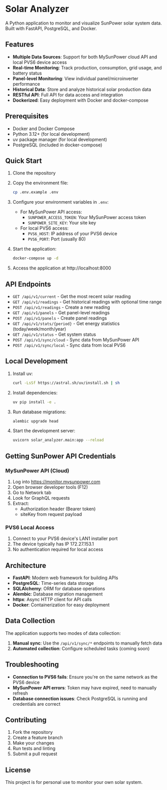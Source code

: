 # Solar Analyzer

A Python application to monitor and visualize SunPower solar system data. Built with FastAPI, PostgreSQL, and Docker.

## Features

- **Multiple Data Sources**: Support for both MySunPower cloud API and local PVS6 device access
- **Real-time Monitoring**: Track production, consumption, grid usage, and battery status
- **Panel-level Monitoring**: View individual panel/microinverter performance
- **Historical Data**: Store and analyze historical solar production data
- **RESTful API**: Full API for data access and integration
- **Dockerized**: Easy deployment with Docker and docker-compose

## Prerequisites

- Docker and Docker Compose
- Python 3.12+ (for local development)
- uv package manager (for local development)
- PostgreSQL (included in docker-compose)

## Quick Start

1. Clone the repository
2. Copy the environment file:
   ```bash
   cp .env.example .env
   ```

3. Configure your environment variables in `.env`:
   - For MySunPower API access:
     - `SUNPOWER_ACCESS_TOKEN`: Your MySunPower access token
     - `SUNPOWER_SITE_KEY`: Your site key
   - For local PVS6 access:
     - `PVS6_HOST`: IP address of your PVS6 device
     - `PVS6_PORT`: Port (usually 80)

4. Start the application:
   ```bash
   docker-compose up -d
   ```

5. Access the application at http://localhost:8000

## API Endpoints

- `GET /api/v1/current` - Get the most recent solar reading
- `GET /api/v1/readings` - Get historical readings with optional time range
- `POST /api/v1/readings` - Create a new reading
- `GET /api/v1/panels` - Get panel-level readings
- `POST /api/v1/panels` - Create panel readings
- `GET /api/v1/stats/{period}` - Get energy statistics (today/week/month/year)
- `GET /api/v1/status` - Get system status
- `POST /api/v1/sync/cloud` - Sync data from MySunPower API
- `POST /api/v1/sync/local` - Sync data from local PVS6

## Local Development

1. Install uv:
   ```bash
   curl -LsSf https://astral.sh/uv/install.sh | sh
   ```

2. Install dependencies:
   ```bash
   uv pip install -e .
   ```

3. Run database migrations:
   ```bash
   alembic upgrade head
   ```

4. Start the development server:
   ```bash
   uvicorn solar_analyzer.main:app --reload
   ```

## Getting SunPower API Credentials

### MySunPower API (Cloud)

1. Log into https://monitor.mysunpower.com
2. Open browser developer tools (F12)
3. Go to Network tab
4. Look for GraphQL requests
5. Extract:
   - Authorization header (Bearer token)
   - siteKey from request payload

### PVS6 Local Access

1. Connect to your PVS6 device's LAN1 installer port
2. The device typically has IP 172.27.153.1
3. No authentication required for local access

## Architecture

- **FastAPI**: Modern web framework for building APIs
- **PostgreSQL**: Time-series data storage
- **SQLAlchemy**: ORM for database operations
- **Alembic**: Database migration management
- **httpx**: Async HTTP client for API calls
- **Docker**: Containerization for easy deployment

## Data Collection

The application supports two modes of data collection:

1. **Manual sync**: Use the `/api/v1/sync/*` endpoints to manually fetch data
2. **Automated collection**: Configure scheduled tasks (coming soon)

## Troubleshooting

- **Connection to PVS6 fails**: Ensure you're on the same network as the PVS6 device
- **MySunPower API errors**: Token may have expired, need to manually refresh
- **Database connection issues**: Check PostgreSQL is running and credentials are correct

## Contributing

1. Fork the repository
2. Create a feature branch
3. Make your changes
4. Run tests and linting
5. Submit a pull request

## License

This project is for personal use to monitor your own solar system.